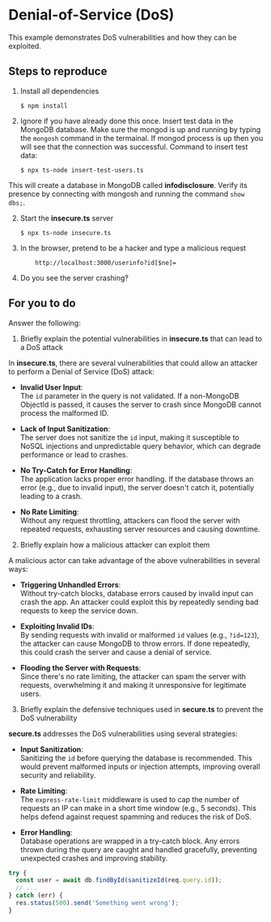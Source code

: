 # Denial-of-Service (DoS)

This example demonstrates DoS vulnerabilities and how they can be exploited.

## Steps to reproduce

1. Install all dependencies

    `$ npm install`

2. Ignore if you have already done this once. Insert test data in the MongoDB database. Make sure the mongod is up and running by typing the `mongosh` command in the termainal. If mongod process is up then you will see that the connection was successful. Command to insert test data:

    `$ npx ts-node insert-test-users.ts`

This will create a database in MongoDB called __infodisclosure__. Verify its presence by connecting with mongosh and running the command `show dbs;`.

2. Start the **insecure.ts** server

    `$ npx ts-node insecure.ts`

3. In the browser, pretend to be a hacker and type a malicious request

    ```
        http://localhost:3000/userinfo?id[$ne]=
    ```

4. Do you see the server crashing?

## For you to do

Answer the following:

1. Briefly explain the potential vulnerabilities in **insecure.ts** that can lead to a DoS attack

In **insecure.ts**, there are several vulnerabilities that could allow an attacker to perform a Denial of Service (DoS) attack:

- **Invalid User Input**:  
  The `id` parameter in the query is not validated. If a non-MongoDB ObjectId is passed, it causes the server to crash since MongoDB cannot process the malformed ID.

- **Lack of Input Sanitization**:  
  The server does not sanitize the `id` input, making it susceptible to NoSQL injections and unpredictable query behavior, which can degrade performance or lead to crashes.

- **No Try-Catch for Error Handling**:  
  The application lacks proper error handling. If the database throws an error (e.g., due to invalid input), the server doesn't catch it, potentially leading to a crash.

- **No Rate Limiting**:  
  Without any request throttling, attackers can flood the server with repeated requests, exhausting server resources and causing downtime.

2. Briefly explain how a malicious attacker can exploit them

A malicious actor can take advantage of the above vulnerabilities in several ways:

- **Triggering Unhandled Errors**:  
  Without try-catch blocks, database errors caused by invalid input can crash the app. An attacker could exploit this by repeatedly sending bad requests to keep the service down.

- **Exploiting Invalid IDs**:  
  By sending requests with invalid or malformed `id` values (e.g., `?id=123`), the attacker can cause MongoDB to throw errors. If done repeatedly, this could crash the server and cause a denial of service.

- **Flooding the Server with Requests**:  
  Since there's no rate limiting, the attacker can spam the server with requests, overwhelming it and making it unresponsive for legitimate users.

3. Briefly explain the defensive techniques used in **secure.ts** to prevent the DoS vulnerability

**secure.ts** addresses the DoS vulnerabilities using several strategies:

- **Input Sanitization**:  
  Sanitizing the `id` before querying the database is recommended. This would prevent malformed inputs or injection attempts, improving overall security and reliability.

- **Rate Limiting**:  
  The `express-rate-limit` middleware is used to cap the number of requests an IP can make in a short time window (e.g., 5 seconds). This helps defend against request spamming and reduces the risk of DoS.

- **Error Handling**:  
  Database operations are wrapped in a try-catch block. Any errors thrown during the query are caught and handled gracefully, preventing unexpected crashes and improving stability.

```ts
try {
  const user = await db.findById(sanitizeId(req.query.id));
  // ...
} catch (err) {
  res.status(500).send('Something went wrong');
}
